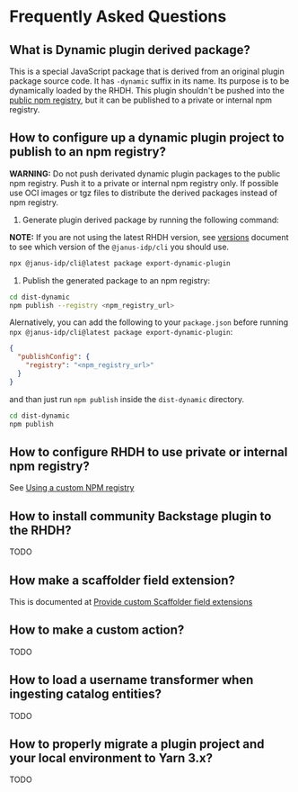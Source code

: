 # Frequently Asked Questions

## What is Dynamic plugin derived package?

This is a special JavaScript package that is derived from an original plugin package source code.
It has `-dynamic` suffix in its name. Its purpose is to be dynamically loaded by the RHDH.
This plugin shouldn't be pushed into the [public npm registry](https://www.npmjs.com), but it can be published to a private or internal npm registry.

## How to configure up a dynamic plugin project to publish to an npm registry?

**WARNING:** Do not push derivated dynamic plugin packages to the public npm registry. Push it to a private or internal npm registry only. If possible use OCI images or tgz files to distribute the derived packages instead of npm registry. <!-- TODO: link to documentation about packaging plugins as OCI images or tgzs  -->

1. Generate plugin derived package by running the following command:

  **NOTE:** If you are not using the latest RHDH version, see [versions](../versions) document to see which version of the `@janus-idp/cli` you should use.

  ```sh
  npx @janus-idp/cli@latest package export-dynamic-plugin
  ```

1. Publish the generated package to an npm registry:

  ```sh
  cd dist-dynamic
  npm publish --registry <npm_registry_url>
  ```

Alernatively, you can add the following to your `package.json` before running `npx @janus-idp/cli@latest package export-dynamic-plugin`:

```json
{
  "publishConfig": {
    "registry": "<npm_registry_url>"
  }
}
```

and than just run `npm publish` inside the `dist-dynamic` directory.

```sh
cd dist-dynamic
npm publish
```

## How to configure RHDH to use private or internal npm registry?

See [Using a custom NPM registry](../dynamic-plugins#using-a-custom-npm-registry)

## How to install community Backstage plugin to the RHDH?

TODO

## How make a scaffolder field extension?

<!-- TODO: fix link once https://github.com/janus-idp/backstage-showcase/pull/1789 is merged -->

This is documented at [Provide custom Scaffolder field extensions](../dynamic-plugins#provide-custom-scaffolder-field-extensions)

## How to make a custom action?

TODO

## How to load a username transformer when ingesting catalog entities?

TODO

## How to properly migrate a plugin project and your local environment to Yarn 3.x?

TODO
